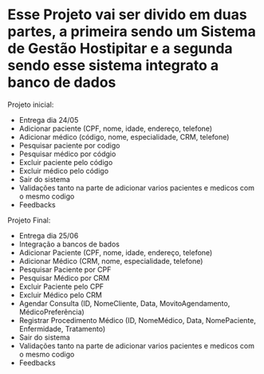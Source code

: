 # Esse Projeto vai ser divido em duas partes, a primeira sendo um Sistema de Gestão Hostipitar e a segunda sendo esse sistema integrato a banco de dados

Projeto inicial:

- Entrega dia 24/05
- Adicionar paciente (CPF, nome, idade, endereço, telefone)
- Adicionar médico (código, nome, especialidade, CRM, telefone)
- Pesquisar paciente por codigo
- Pesquisar médico por códgio
- Excluir paciente pelo código
- Excluir médico pelo código
- Sair do sistema
- Validações tanto na parte de adicionar varios pacientes e medicos com o mesmo codigo
- Feedbacks

Projeto Final: 

- Entrega dia 25/06
- Integração a bancos de bados
- Adicionar Paciente (CPF, nome, idade, endereço, telefone)
- Adicionar Médico (CRM, nome, especialidade, telefone)
- Pesquisar Paciente por CPF
- Pesquisar Médico por CRM
- Excluir Paciente pelo CPF
- Excluir Médico pelo CRM
- Agendar Consulta (ID, NomeCliente, Data, MovitoAgendamento, MédicoPreferência)
- Registrar Procedimento Médico (ID, NomeMédico, Data, NomePaciente, Enfermidade, Tratamento)
- Sair do sistema
- Validações tanto na parte de adicionar varios pacientes e medicos com o mesmo codigo
- Feedbacks
